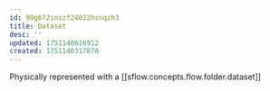 ```yaml
---
id: 99g672inszf24022hsnqzh3
title: Dataset
desc: ''
updated: 1751140616912
created: 1751140317870
---
```


Physically represented with a [[sflow.concepts.flow.folder.dataset]]
